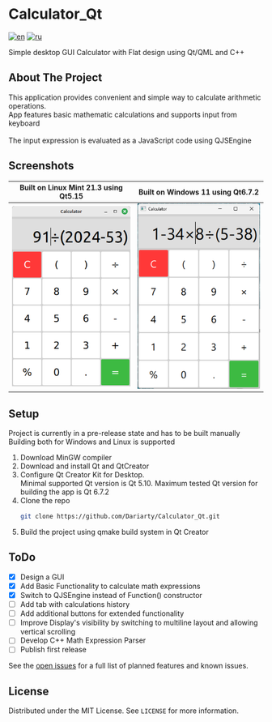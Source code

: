 # Calculator_Qt

[![en](https://img.shields.io/badge/lang-en-blue.svg)](https://github.com/Dariarty/Calculator_Qt/blob/main/README.md)
[![ru](https://img.shields.io/badge/lang-ru-red.svg)](https://github.com/Dariarty/Calculator_Qt/blob/main/README.ru.md)

Simple desktop GUI Calculator with Flat design using Qt/QML and C++

## About The Project

This application provides convenient and simple way to calculate arithmetic operations. </br>
App features basic mathematic calculations and supports input from keyboard  </br>
</br>
The input expression is evaluated as a JavaScript code using QJSEngine </br>

## Screenshots

| Built on Linux Mint 21.3 using Qt5.15 | Built on Windows 11 using Qt6.7.2 |
| --- | --- |
![alt text](assets/screenshot_linuxmint.png) | ![alt text](assets/screenshot_windows11.png)

## Setup
Project is currently in a pre-release state and has to be built manually</br>
Building both for Windows and Linux is supported
1.  Download MinGW compiler</br>
2.  Download and install Qt and QtCreator</br>
3.  Configure Qt Creator Kit for Desktop. </br>
    Minimal supported Qt version is Qt 5.10. Maximum tested Qt version for building the app is Qt 6.7.2 </br>
4.  Clone the repo
     ```sh
     git clone https://github.com/Dariarty/Calculator_Qt.git
     ```
5.  Build the project using qmake build system in Qt Creator</br>

## ToDo

- [x] Design a GUI
- [x] Add Basic Functionality to calculate math expressions
- [x] Switch to QJSEngine instead of Function() constructor
- [ ] Add tab with calculations history
- [ ] Add additional buttons for extended functionality
- [ ] Improve Display's visibility by switching to multiline layout and allowing vertical scrolling
- [ ] Develop C++ Math Expression Parser
- [ ] Publish first release

See the [open issues](https://github.com/Dariarty/Calculator_Qt/issues) for a full list of planned features and known issues.

## License

Distributed under the MIT License. See `LICENSE` for more information.
